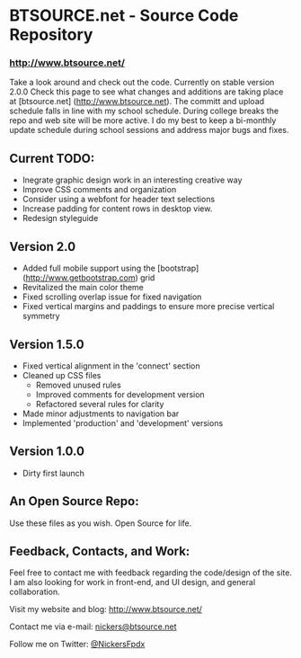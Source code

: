 # BTSOURCE.net - Source Code Repository

### http://www.btsource.net/

Take a look around and check out the code. Currently on stable version 2.0.0 Check this page to
see what changes and additions are taking place at [btsource.net] (http://www.btsource.net). The committ and upload
schedule falls in line with my school schedule. During college breaks the repo and web site will be 
more active. I do my best to keep a bi-monthly update schedule during school sessions and address major
bugs and fixes.

## Current TODO:
* Inegrate graphic design work in an interesting creative way
* Improve CSS comments and organization
* Consider using a webfont for header text selections
* Increase padding for content rows in desktop view.
* Redesign styleguide

## Version 2.0
* Added full mobile support using the [bootstrap] (http://www.getbootstrap.com) grid
* Revitalized the main color theme
* Fixed scrolling overlap issue for fixed navigation
* Fixed vertical margins and paddings to ensure more precise vertical symmetry

## Version 1.5.0
* Fixed vertical alignment in the 'connect' section
* Cleaned up CSS files
    * Removed unused rules
    * Improved comments for development version
    * Refactored several rules for clarity
* Made minor adjustments to navigation bar
* Implemented 'production' and 'development' versions

## Version 1.0.0
* Dirty first launch

## An Open Source Repo:
Use these files as you wish. Open Source for life.

## Feedback, Contacts, and Work:

Feel free to contact me with feedback regarding the code/design of the site. I am also looking for work in front-end, and UI design, and general collaboration.

Visit my website and blog: http://www.btsource.net/

Contact me via e-mail: nickers@btsource.net

Follow me on Twitter: [@NickersFpdx](https://twitter.com/NickersFpdx)